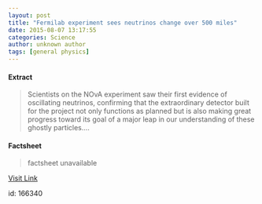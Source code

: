 ```yaml
---
layout: post
title: "Fermilab experiment sees neutrinos change over 500 miles"
date: 2015-08-07 13:17:55
categories: Science
author: unknown author
tags: [general physics]
---
```



#### Extract
>Scientists on the NOvA experiment saw their first evidence of oscillating neutrinos, confirming that the extraordinary detector built for the project not only functions as planned but is also making great progress toward its goal of a major leap in our understanding of these ghostly particles....

#### Factsheet
>factsheet unavailable

[Visit Link](http://phys.org/news/2015-08-fermilab-neutrinos-miles.html)

id:  166340


